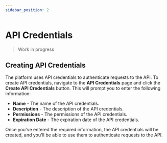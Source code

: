 ```yaml
---
sidebar_position: 2
---
```


# API Credentials

> Work in progress

## Creating API Credentials

The platform uses API credentials to authenticate requests to the API. To create API credentials, navigate to the **API Credentials** page and click the **Create API Credentials** button. This will prompt you to enter the following information:

- **Name** - The name of the API credentials.
- **Description** - The description of the API credentials.
- **Permissions** - The permissions of the API credentials.
- **Expiration Date** - The expiration date of the API credentials.

Once you've entered the required information, the API credentials will be created, and you'll be able to use them to authenticate requests to the API.